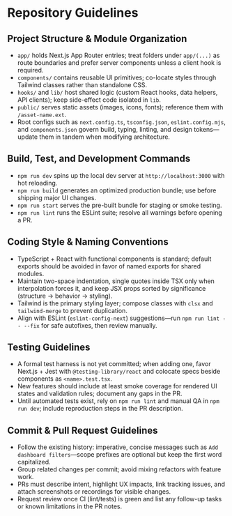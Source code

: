 # Repository Guidelines

## Project Structure & Module Organization
- `app/` holds Next.js App Router entries; treat folders under `app/(...)` as route boundaries and prefer server components unless a client hook is required.
- `components/` contains reusable UI primitives; co-locate styles through Tailwind classes rather than standalone CSS.
- `hooks/` and `lib/` host shared logic (custom React hooks, data helpers, API clients); keep side-effect code isolated in `lib`.
- `public/` serves static assets (images, icons, fonts); reference them with `/asset-name.ext`.
- Root configs such as `next.config.ts`, `tsconfig.json`, `eslint.config.mjs`, and `components.json` govern build, typing, linting, and design tokens—update them in tandem when modifying architecture.

## Build, Test, and Development Commands
- `npm run dev` spins up the local dev server at `http://localhost:3000` with hot reloading.
- `npm run build` generates an optimized production bundle; use before shipping major UI changes.
- `npm run start` serves the pre-built bundle for staging or smoke testing.
- `npm run lint` runs the ESLint suite; resolve all warnings before opening a PR.

## Coding Style & Naming Conventions
- TypeScript + React with functional components is standard; default exports should be avoided in favor of named exports for shared modules.
- Maintain two-space indentation, single quotes inside TSX only when interpolation forces it, and keep JSX props sorted by significance (structure → behavior → styling).
- Tailwind is the primary styling layer; compose classes with `clsx` and `tailwind-merge` to prevent duplication.
- Align with ESLint (`eslint-config-next`) suggestions—run `npm run lint -- --fix` for safe autofixes, then review manually.

## Testing Guidelines
- A formal test harness is not yet committed; when adding one, favor Next.js + Jest with `@testing-library/react` and colocate specs beside components as `<name>.test.tsx`.
- New features should include at least smoke coverage for rendered UI states and validation rules; document any gaps in the PR.
- Until automated tests exist, rely on `npm run lint` and manual QA in `npm run dev`; include reproduction steps in the PR description.

## Commit & Pull Request Guidelines
- Follow the existing history: imperative, concise messages such as `Add dashboard filters`—scope prefixes are optional but keep the first word capitalized.
- Group related changes per commit; avoid mixing refactors with feature work.
- PRs must describe intent, highlight UX impacts, link tracking issues, and attach screenshots or recordings for visible changes.
- Request review once CI (lint/tests) is green and list any follow-up tasks or known limitations in the PR notes.
